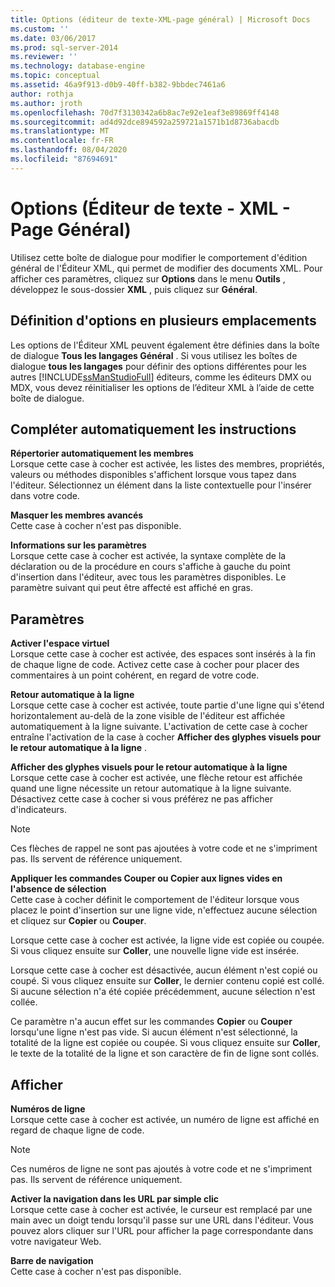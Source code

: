 ```yaml
---
title: Options (éditeur de texte-XML-page général) | Microsoft Docs
ms.custom: ''
ms.date: 03/06/2017
ms.prod: sql-server-2014
ms.reviewer: ''
ms.technology: database-engine
ms.topic: conceptual
ms.assetid: 46a9f913-d0b9-40ff-b382-9bbdec7461a6
author: rothja
ms.author: jroth
ms.openlocfilehash: 70d7f3130342a6b8ac7e92e1eaf3e89869ff4148
ms.sourcegitcommit: ad4d92dce894592a259721a1571b1d8736abacdb
ms.translationtype: MT
ms.contentlocale: fr-FR
ms.lasthandoff: 08/04/2020
ms.locfileid: "87694691"
---
```

# <a name="options-text-editor---xml---general-page"></a>Options (Éditeur de texte - XML - Page Général)
  Utilisez cette boîte de dialogue pour modifier le comportement d'édition général de l'Éditeur XML, qui permet de modifier des documents XML. Pour afficher ces paramètres, cliquez sur **Options** dans le menu **Outils** , développez le sous-dossier **XML** , puis cliquez sur **Général**.  
  
## <a name="setting-options-in-multiple-locations"></a>Définition d'options en plusieurs emplacements  
 Les options de l'Éditeur XML peuvent également être définies dans la boîte de dialogue **Tous les langages Général** . Si vous utilisez les boîtes de dialogue **tous les langages** pour définir des options différentes pour les autres [!INCLUDE[ssManStudioFull](../includes/ssmanstudiofull-md.md)] éditeurs, comme les éditeurs DMX ou MDX, vous devez réinitialiser les options de l’éditeur XML à l’aide de cette boîte de dialogue.  
  
## <a name="statement-completion"></a>Compléter automatiquement les instructions  
 **Répertorier automatiquement les membres**  
 Lorsque cette case à cocher est activée, les listes des membres, propriétés, valeurs ou méthodes disponibles s'affichent lorsque vous tapez dans l'éditeur. Sélectionnez un élément dans la liste contextuelle pour l'insérer dans votre code.  
  
 **Masquer les membres avancés**  
 Cette case à cocher n'est pas disponible.  
  
 **Informations sur les paramètres**  
 Lorsque cette case à cocher est activée, la syntaxe complète de la déclaration ou de la procédure en cours s'affiche à gauche du point d'insertion dans l'éditeur, avec tous les paramètres disponibles. Le paramètre suivant qui peut être affecté est affiché en gras.  
  
## <a name="settings"></a>Paramètres  
 **Activer l'espace virtuel**  
 Lorsque cette case à cocher est activée, des espaces sont insérés à la fin de chaque ligne de code. Activez cette case à cocher pour placer des commentaires à un point cohérent, en regard de votre code.  
  
 **Retour automatique à la ligne**  
 Lorsque cette case à cocher est activée, toute partie d'une ligne qui s'étend horizontalement au-delà de la zone visible de l'éditeur est affichée automatiquement à la ligne suivante. L'activation de cette case à cocher entraîne l'activation de la case à cocher **Afficher des glyphes visuels pour le retour automatique à la ligne** .  
  
 **Afficher des glyphes visuels pour le retour automatique à la ligne**  
 Lorsque cette case à cocher est activée, une flèche retour est affichée quand une ligne nécessite un retour automatique à la ligne suivante. Désactivez cette case à cocher si vous préférez ne pas afficher d'indicateurs.  
  
> [!NOTE]  
>  Ces flèches de rappel ne sont pas ajoutées à votre code et ne s'impriment pas. Ils servent de référence uniquement.  
  
 **Appliquer les commandes Couper ou Copier aux lignes vides en l'absence de sélection**  
 Cette case à cocher définit le comportement de l'éditeur lorsque vous placez le point d'insertion sur une ligne vide, n'effectuez aucune sélection et cliquez sur **Copier** ou **Couper**.  
  
 Lorsque cette case à cocher est activée, la ligne vide est copiée ou coupée. Si vous cliquez ensuite sur **Coller**, une nouvelle ligne vide est insérée.  
  
 Lorsque cette case à cocher est désactivée, aucun élément n'est copié ou coupé. Si vous cliquez ensuite sur **Coller**, le dernier contenu copié est collé. Si aucune sélection n'a été copiée précédemment, aucune sélection n'est collée.  
  
 Ce paramètre n'a aucun effet sur les commandes **Copier** ou **Couper** lorsqu'une ligne n'est pas vide. Si aucun élément n'est sélectionné, la totalité de la ligne est copiée ou coupée. Si vous cliquez ensuite sur **Coller**, le texte de la totalité de la ligne et son caractère de fin de ligne sont collés.  
  
## <a name="display"></a>Afficher  
 **Numéros de ligne**  
 Lorsque cette case à cocher est activée, un numéro de ligne est affiché en regard de chaque ligne de code.  
  
> [!NOTE]  
>  Ces numéros de ligne ne sont pas ajoutés à votre code et ne s'impriment pas. Ils servent de référence uniquement.  
  
 **Activer la navigation dans les URL par simple clic**  
 Lorsque cette case à cocher est activée, le curseur est remplacé par une main avec un doigt tendu lorsqu'il passe sur une URL dans l'éditeur. Vous pouvez alors cliquer sur l'URL pour afficher la page correspondante dans votre navigateur Web.  
  
 **Barre de navigation**  
 Cette case à cocher n'est pas disponible.  
  
  
